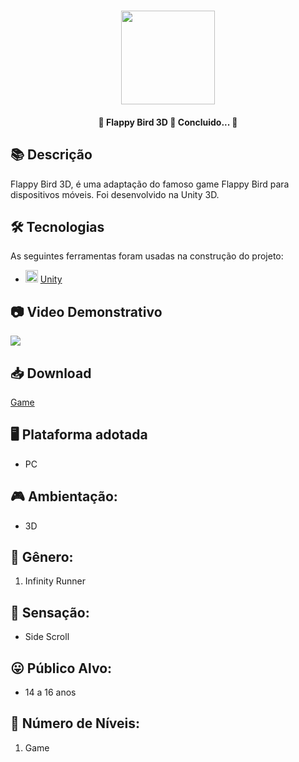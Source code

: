<h1 align="center">
   <img src="https://lh3.googleusercontent.com/a25XIa95a-_-hKYKF7oCntD0jkyrYeY4uBODUrZMsbGW93D0Oufq8iGoJPmoV7OkF0I7zyH4uyG4tJgxaUUjj7gyzmcXoR2Nq2dI8qPSVKl5xi-8i_Bmm4DsVUstldXzJUREwL_aBoy-5atSaaCtmd0hwsfohVuGsa9PfPwpCw_5LKd-b5_iBY1nspE5-0fd2CU_wa8DMONCP4JxLJE0v6wIYQAmcYDqOvBgJIDK7MLWwlF1qr6ruEeB2S7qTmDpMsH7TxqRUjuZOs0d7bvvqOzc1KiVVe6uPh5MACssoZ0Yj8EZeRNdESPpRqFq0nuivEg9p2aohPPFphR8f1CT2Vw0qdJ5dvdqq5641W2w7qk52xmd3_KVNk3TQxV2MvsFhSjUpD5VnewmMPjY9L-rHqlzKtGbDf_Hn4aFxKBWO6bpOhelvCiHC-y01WfJpPob3q5gyMLBhUPUclxos_s2WwI8gdp5UlfoHA39bmsQJaVx2DY_R3XikfF3KPVNXYUdr1t_rYSmaXuJwJqiTBUCDLHgOxObWs7KFRVi4kF_qS-3-FBCMp0h7NQfAjnxCfplcCHokghG7J0B2B_1tnyHoXym8ngK24dDo1BYKg1fFKxuwE6NiQonslnS9gh649xfm2iTE8HIJ6PaeGABTvLHyydy1VTchn4-wUEWrzx84vJuVZS_3MpNAnajfURee4seKZMk7e6Q1Bxtcsh7djJ1tH6kYw=w170-h225-no?authuser=0" width="150">
</h1>

<h4 align="center"> 
	🚧 Flappy Bird 3D 🚀 Concluido...  🚧
</h4>

## 📚 Descrição
Flappy Bird 3D, é uma adaptação do famoso game Flappy Bird para dispositivos móveis. Foi desenvolvido na Unity 3D.

## 🛠 Tecnologias

As seguintes ferramentas foram usadas na construção do projeto:

- <img src="https://cdn.jsdelivr.net/gh/devicons/devicon/icons/unity/unity-original.svg" heigth="20" width="20"/> [Unity](https://unity.com/pt)

## 📷 Video Demonstrativo

<div>
<a href="https://youtu.be/N68p-TxVOEM" target="_blank"><img src="https://img.shields.io/badge/YouTube-FF0000?style=for-the-badge&logo=youtube&logoColor=white" target="_blank"></a>
</div>

## 📥 Download
[Game](https://drive.google.com/file/d/1hkUTyl9dbwBS9_g-2YyWyY-I2tN7BVco/view?usp=sharing)

## 🖥️ Plataforma adotada
  - PC

## 🎮 Ambientação: 
  - 3D

## 🎲 Gênero:
  1. Infinity Runner
  
## 🚸 Sensação:
  - Side Scroll
  
## 😛 Público Alvo:
  - 14 a 16 anos
  
## 🔢 Número de Níveis:
  1. Game
